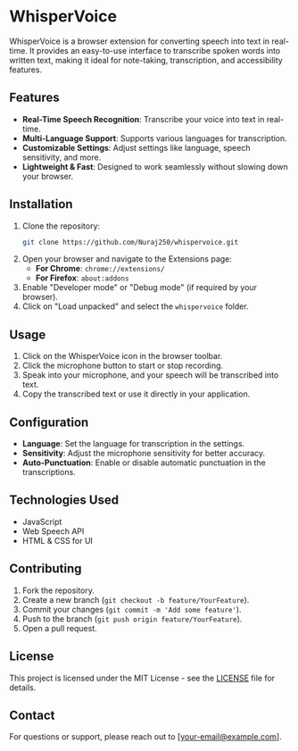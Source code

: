 # WhisperVoice

WhisperVoice is a browser extension for converting speech into text in real-time. It provides an easy-to-use interface to transcribe spoken words into written text, making it ideal for note-taking, transcription, and accessibility features.

## Features
- **Real-Time Speech Recognition**: Transcribe your voice into text in real-time.
- **Multi-Language Support**: Supports various languages for transcription.
- **Customizable Settings**: Adjust settings like language, speech sensitivity, and more.
- **Lightweight & Fast**: Designed to work seamlessly without slowing down your browser.

## Installation
1. Clone the repository:
   ```bash
   git clone https://github.com/Nuraj250/whispervoice.git
   ```
2. Open your browser and navigate to the Extensions page:
   - **For Chrome**: `chrome://extensions/`
   - **For Firefox**: `about:addons`
3. Enable "Developer mode" or "Debug mode" (if required by your browser).
4. Click on "Load unpacked" and select the `whispervoice` folder.

## Usage
1. Click on the WhisperVoice icon in the browser toolbar.
2. Click the microphone button to start or stop recording.
3. Speak into your microphone, and your speech will be transcribed into text.
4. Copy the transcribed text or use it directly in your application.

## Configuration
- **Language**: Set the language for transcription in the settings.
- **Sensitivity**: Adjust the microphone sensitivity for better accuracy.
- **Auto-Punctuation**: Enable or disable automatic punctuation in the transcriptions.

## Technologies Used
- JavaScript
- Web Speech API
- HTML & CSS for UI

## Contributing
1. Fork the repository.
2. Create a new branch (`git checkout -b feature/YourFeature`).
3. Commit your changes (`git commit -m 'Add some feature'`).
4. Push to the branch (`git push origin feature/YourFeature`).
5. Open a pull request.

## License
This project is licensed under the MIT License - see the [LICENSE](LICENSE) file for details.

## Contact
For questions or support, please reach out to [your-email@example.com].
